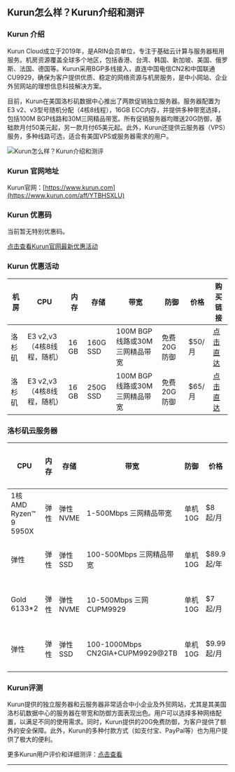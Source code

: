 ## Kurun怎么样？Kurun介绍和测评

### Kurun 介绍

Kurun Cloud成立于2019年，是ARIN会员单位，专注于基础云计算与服务器租用服务。机房资源覆盖全球多个地区，包括香港、台湾、韩国、新加坡、美国、俄罗斯、法国、德国等。Kurun采用BGP多线接入，直连中国电信CN2和中国联通CU9929，确保为客户提供优质、稳定的网络资源与机房服务，是中小网站、企业外贸网站的理想信息科技解决方案。

目前，Kurun在美国洛杉矶数据中心推出了两款促销独立服务器。服务器配置为E3 v2、v3型号随机分配（4核8线程），16GB ECC内存，并提供多种带宽选择，包括100M BGP线路和30M三网精品带宽。所有促销服务器均赠送20G防御，基础款月付50美元起，另一款月付65美元起。此外，Kurun还提供云服务器（VPS）服务，多种线路可选，适合有美国VPS或服务器需求的用户。

![Kurun怎么样？Kurun介绍和测评](https://github.com/user-attachments/assets/5049aaff-8bd0-4d88-9e6b-f31cdbc33582)

### Kurun 官网地址

Kurun官网：[https://www.kurun.com](https://www.kurun.com/aff/YTBHSXLU)

### Kurun 优惠码

当前暂无特别优惠码。

[点击查看Kurun官网最新优惠活动](https://www.kurun.com/aff/YTBHSXLU)

### Kurun 优惠活动

| 机房   | CPU                             | 内存     | 存储         | 带宽                           | 防御      | 价格           | 购买链接                                                                                  |
|--------|---------------------------------|----------|--------------|--------------------------------|-----------|----------------|-------------------------------------------------------------------------------------------|
| 洛杉矶 | E3 v2,v3（4核8线程，随机）       | 16 GB    | 160G SSD     | 100M BGP线路或30M三网精品带宽  | 免费20G防御 | $50/月         | [点击直达](https://www.kurun.com/cart?action=configureproduct&pid=55&aff=YTBHSXLU)        |
| 洛杉矶 | E3 v2,v3（4核8线程，随机）       | 16 GB    | 250G SSD     | 100M BGP线路或30M三网精品带宽  | 免费20G防御 | $65/月         | [点击直达](https://www.kurun.com/cart?action=configureproduct&pid=57&aff=YTBHSXLU)        |

### 洛杉矶云服务器

| CPU                        | 内存   | 存储         | 带宽                             | 防御      | 价格          | 购买链接                                                                                 |
|----------------------------|--------|--------------|----------------------------------|-----------|---------------|------------------------------------------------------------------------------------------|
| 1核 AMD Ryzen™ 9 5950X     | 弹性   | 弹性NVME     | 1-500Mbps 三网精品带宽           | 单机10G   | $8 起/月      | [点击直达](https://www.kurun.com/cart?action=configureproduct&pid=43&aff=YTBHSXLU)        |
| 弹性                       | 弹性   | 弹性SSD      | 100-500Mbps 三网精品带宽         | 单机10G   | $89.9起/年    | [点击直达](https://www.kurun.com/cart?action=configureproduct&pid=51&aff=YTBHSXLU)        |
| Gold 6133*2                | 弹性   | 弹性NVME     | 10-500Mbps 三网CUPM9929          | 单机10G   | $7 起/月      | [点击直达](https://www.kurun.com/cart?action=configureproduct&pid=61&aff=YTBHSXLU)        |
| 弹性                       | 弹性   | 弹性SSD      | 100-1000Mbps CN2GIA+CUPM9929@2TB | 单机10G   | $9.99 起/月   | [点击直达](https://www.kurun.com/cart?action=configureproduct&pid=37&aff=YTBHSXLU)        |

### Kurun评测

Kurun提供的独立服务器和云服务器非常适合中小企业及外贸网站，尤其是其美国洛杉矶数据中心的服务器在带宽和防御方面表现出色。用户可以选择多种网络配置，以满足不同的使用需求。同时，Kurun提供的20G免费防御，为客户提供了额外的安全保障。此外，Kurun的多种付款方式（如支付宝、PayPal等）也为用户提供了极大的便利。

更多Kurun用户评价和详细测评：[点击查看](https://www.kurun.com/aff/YTBHSXLU)

---


